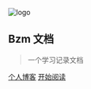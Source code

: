 ![logo](https://cdn.jsdelivr.net/gh/qianzai/mydocs@master/custom/_media/icon.svg)

## Bzm 文档

> 一个学习记录文档

<span id="busuanzi_container_site_pv" style='display:none'>
    👀 本站总访问量：<span id="busuanzi_value_site_pv"></span> 次
</span>
<span id="busuanzi_container_site_uv" style='display:none'>
    | 🚴‍♂️ 本站总访客数：<span id="busuanzi_value_site_uv"></span> 人
</span>

<span id="sitetime"></span>

[个人博客](https://blogs.bzm.ink/) [开始阅读](README.md)